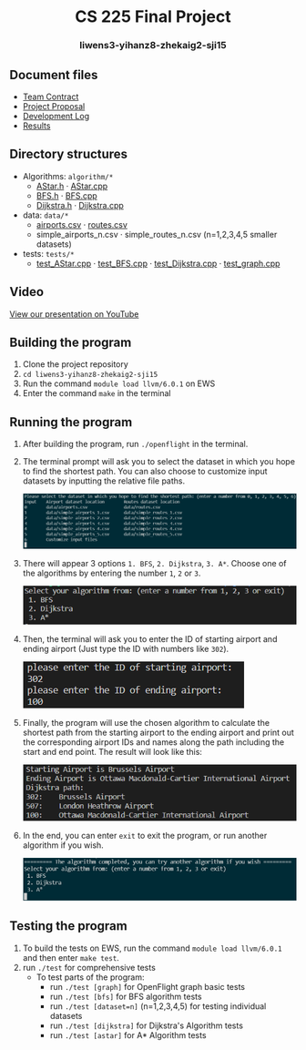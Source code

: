 <h1 align="center"> CS 225 Final Project</h1>
<h3 align="center"> liwens3-yihanz8-zhekaig2-sji15 </h3>

## Document files
* [Team Contract](CONTRACT.md)
* [Project Proposal](Project_Proposal.md)
* [Development Log](Development_Log.md)
* [Results](Results.md)

## Directory structures
* Algorithms: `algorithm/*`
  * [AStar.h](algorithm/AStar.h) · [AStar.cpp](algorithm/AStar.cpp)
  * [BFS.h](algorithm/BFS.h) · [BFS.cpp](algorithm/BFS.cpp)
  * [Dijkstra.h](algorithm/Dijkstra.h) · [Dijkstra.cpp](algorithm/Dijkstra.cpp)
* data: `data/*`
  * [airports.csv](data/airports.csv) · [routes.csv](data/routes.csv)
  * simple_airports_n.csv · simple_routes_n.csv (n=1,2,3,4,5 smaller datasets)
* tests: `tests/*`
  * [test_AStar.cpp](tests/test_AStar.cpp) · [test_BFS.cpp](tests/test_BFS.cpp) · [test_Dijkstra.cpp](tests/test_Dijkstra.cpp) · [test_graph.cpp](tests/test_graph.cpp)

## Video
[View our presentation on YouTube](https://youtu.be/Ge6wcQfbpuE)

## Building the program
1. Clone the project repository
2. `cd liwens3-yihanz8-zhekaig2-sji15`
3. Run the command `module load llvm/6.0.1` on EWS
4. Enter the command `make` in the terminal

## Running the program

1. After building the program, run `./openflight` in the terminal.

2. The terminal prompt will ask you to select the dataset in which you hope to find the shortest path. You can also choose to customize input datasets by inputting the relative file paths.

    ![image](assets/example_choose_dataset.png)

3. There will appear 3 options `1. BFS`, `2. Dijkstra`, `3. A*`. Choose one of the algorithms by entering the number `1`, `2` or `3`.

    ![Image text](assets/example_choose_algorithm.png)

4. Then, the terminal will ask you to enter the ID of starting airport and ending airport (Just type the ID with numbers like `302`).

    ![Image text](assets/example_set_airport.png)

5. Finally, the program will use the chosen algorithm to calculate the shortest path from the starting airport to the ending airport and print out the corresponding airport IDs and names along the path including the start and end point. The result will look like this:

    ![Image text](assets/example_result.png)
  
6. In the end, you can enter `exit` to exit the program, or run another algorithm if you wish.

    ![Image text](assets/example_exit.png)

## Testing the program

1. To build the tests on EWS, run the command `module load llvm/6.0.1` and then enter `make test`.
2. run `./test` for comprehensive tests
    - To test parts of the program:
      - run `./test [graph]` for OpenFlight graph basic tests
      - run `./test [bfs]` for BFS algorithm tests
      - run `./test [dataset=n]` (n=1,2,3,4,5) for testing individual datasets
      - run `./test [dijkstra]` for Dijkstra's Algorithm tests
      - run `./test [astar]` for A* Algorithm tests

